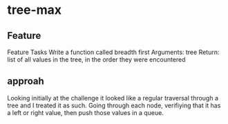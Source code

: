 # tree-max

## Feature
Feature Tasks
Write a function called breadth first
Arguments: tree
Return: list of all values in the tree, in the order they were encountered


## approah

Looking initially at the challenge it looked like a regular traversal through a tree and I treated it as such. Going through each node, verifiying that it has a left or right value, then push those values in a queue.
